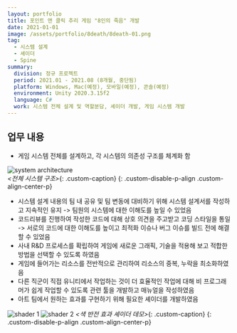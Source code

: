 ```yaml
---
layout: portfolio
title: 포인트 앤 클릭 추리 게임 "8인의 죽음" 개발
date: 2021-01-01
image: /assets/portfolio/8death/8death-01.png
tag:
  - 시스템 설계
  - 셰이더
  - Spine
summary:
  division: 정규 프로젝트
  period: 2021.01 - 2021.08 (8개월, 중단됨)
  platform: Windows, Mac(예정), 모바일(예정), 콘솔(예정)
  environment: Unity 2020.3.15f2
  language: C#
  work: 시스템 전체 설계 및 역할분담, 셰이더 개발, 게임 시스템 개발
---
```


## 업무 내용

* 게임 시스템 전체를 설계하고, 각 시스템의 의존성 구조를 체계화 함

![system architecture]({{site.baseurl}}/assets/portfolio/8death/8death-03.png)\
*\<전체 시스템 구조\>*{: .custom-caption}
{: .custom-disable-p-align .custom-align-center-p}

* 시스템 설계 내용의 팀 내 공유 및 팀 변동에 대비하기 위해 시스템 설계서를 작성하고 지속적인 유지 -> 팀원의 시스템에 대한 이해도를 높일 수 있었음
* 코드리뷰를 진행하여 작성한 코드에 대해 상호 의견을 주고받고 코딩 스타일을 통일 -> 서로의 코드에 대한 이해도를 높이고 최적화 이슈나 버그 이슈를 빌드 전에 해결할 수 있었음
* 사내 R&D 프로세스를 확립하여 게임에 새로운 그래픽, 기술을 적용해 보고 적합한 방법을 선택할 수 있도록 하였음
* 게임에 들어가는 리소스를 전반적으로 관리하여 리소스의 중복, 누락을 최소화하였음
* 다른 직군이 직접 유니티에서 작업하는 것이 더 효율적인 작업에 대해 비 프로그래머가 쉽게 작업할 수 있도록 관련 툴을 개발하고 매뉴얼을 작성하였음
* 아트 팀에서 원하는 효과를 구현하기 위해 필요한 셰이더를 개발하였음

![shader 1]({{site.baseurl}}/assets/portfolio/8death/8death-01.png)
![shader 2]({{site.baseurl}}/assets/portfolio/8death/8death-02.png)
*\<색 반전 효과 셰이더 데모\>*{: .custom-caption}
{: .custom-disable-p-align .custom-align-center-p}
